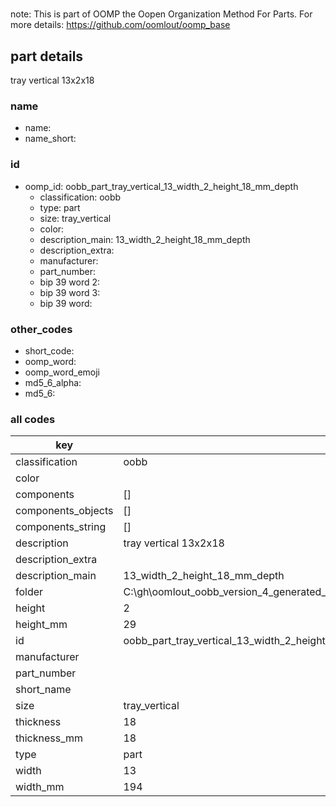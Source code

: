 #   

note: This is part of OOMP the Oopen Organization Method For Parts. For more details: https://github.com/oomlout/oomp_base

##  part details



tray vertical 13x2x18

### name
* name: 
* name_short: 
### id
* oomp_id: oobb_part_tray_vertical_13_width_2_height_18_mm_depth
  * classification: oobb
  * type: part
  * size: tray_vertical
  * color: 
  * description_main: 13_width_2_height_18_mm_depth
  * description_extra: 
  * manufacturer: 
  * part_number: 
  * bip 39 word 2: 
  * bip 39 word 3: 
  * bip 39 word: 

### other_codes
* short_code: 
* oomp_word: 
* oomp_word_emoji 
* md5_6_alpha: 
* md5_6: 









### all codes 
| key | value |  
| --- | --- |  
| classification | oobb |  
| color |  |  
| components | [] |  
| components_objects | [] |  
| components_string | [] |  
| description | tray vertical 13x2x18 |  
| description_extra |  |  
| description_main | 13_width_2_height_18_mm_depth |  
| folder | C:\gh\oomlout_oobb_version_4_generated_parts\things\oobb_part_tray_vertical_13_width_2_height_18_mm_depth |  
| height | 2 |  
| height_mm | 29 |  
| id | oobb_part_tray_vertical_13_width_2_height_18_mm_depth |  
| manufacturer |  |  
| part_number |  |  
| short_name |  |  
| size | tray_vertical |  
| thickness | 18 |  
| thickness_mm | 18 |  
| type | part |  
| width | 13 |  
| width_mm | 194 |  
